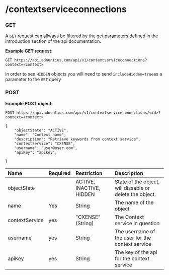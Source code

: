# /contextserviceconnections

### GET

A `GET` request can allways be filtered by the get [parameters](http://docs.adnuntius.com/api/api-requests) defined in the introduction section of the api documentation.

**Example GET request:**

```text
GET https://api.adnuntius.com/api/v1/contextserviceconnections?context=<context>
```

in order to see `HIDDEN` objects you will need to send `includeHidden=true`as a parameter to the `GET` query

### POST

**Example POST object:**

```text
POST https://api.adnuntius.com/api/v1/contextserviceconnections/<id>?context=<context>

{
    "objectState": "ACTIVE",
    "name": "Context name",
    "description": "Retrieve keywords from context service",
    "contextService": "CXENSE",
    "username": "user@user.com",
    "apiKey": "apikey",

}
```

| Name | Required | Restriction | Description |
| :--- | :--- | :--- | :--- |
| objectState |  | ACTIVE, INACTIVE, HIDDEN | State of the object, will dissable or delete the object. |
| name | Yes | String | The name of the object |
| contextService | yes | "CXENSE" \(String\) | The Context service in question |
| username | yes | String | The username of the user for the context service |
| apiKey | yes | String | The key of the api for the context service |


